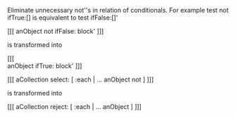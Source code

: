 Eliminate unnecessary not''s in relation of conditionals.
For example test not ifTrue:[] is equivalent to test ifFalse:[]' 

[[[
anObject not ifFalse: block'
]]]

is transformed into

[[[  
anObject ifTrue: block'
]]]

[[[
aCollection select: [ :each | ... anObject not ] 
]]]
	
is transformed into 	

[[[
aCollection reject: [ :each | ... anObject ] 
]]]